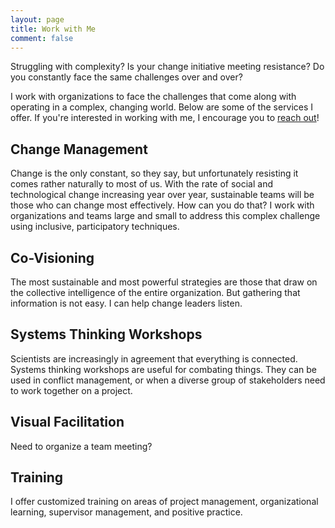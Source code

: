 ```yaml
---
layout: page
title: Work with Me
comment: false
---
```


Struggling with complexity? Is your change initiative meeting resistance? Do you constantly face the same challenges over and over?

I work with organizations to face the challenges that come along with operating in a complex, changing world. Below are some of the services I offer. If you're interested in working with me, I encourage you to [reach out](/contact.html)!

## Change Management

Change is the only constant, so they say, but unfortunately resisting it comes rather naturally to most of us.
With the rate of social and technological change increasing year over year, sustainable teams will be those who can change most effectively.
How can you do that?
I work with organizations and teams large and small to address this complex challenge using inclusive, participatory techniques.  

## Co-Visioning

The most sustainable and most powerful strategies are those that draw on the collective intelligence of the entire organization. But gathering that information is not easy. I can help change leaders listen.

## Systems Thinking Workshops

Scientists are increasingly in agreement that everything is connected.
Systems thinking workshops are useful for combating things.
They can be used in conflict management, or when a diverse group of stakeholders need to work together on a project.

## Visual Facilitation

Need to organize a team meeting?

## Training

I offer customized training on areas of project management, organizational learning, supervisor management, and positive practice.
